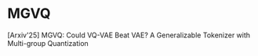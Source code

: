 # MGVQ
[Arxiv'25] MGVQ: Could VQ-VAE Beat VAE? A Generalizable Tokenizer with Multi-group Quantization
